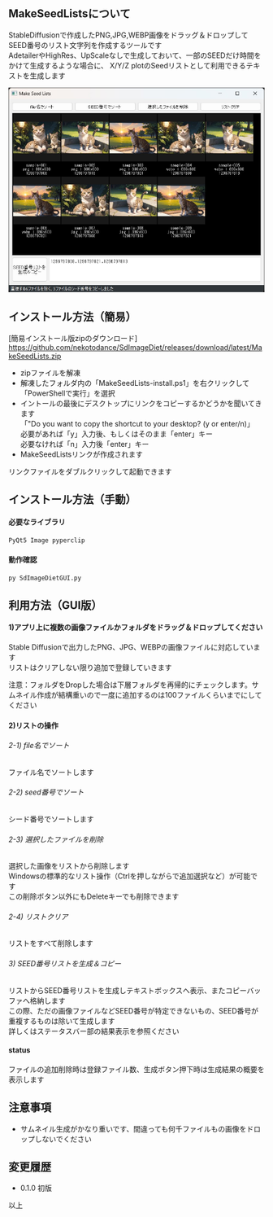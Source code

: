## MakeSeedListsについて
StableDiffusionで作成したPNG,JPG,WEBP画像をドラッグ＆ドロップしてSEED番号のリスト文字列を作成するツールです  
AdetailerやHighRes、UpScaleなしで生成しておいて、一部のSEEDだけ時間をかけて生成するような場合に、
X/Y/Z plotのSeedリストとして利用できるテキストを生成します  

![SdImageDiet-image001](docs/MakeSeedLists-image001.jpg)

## インストール方法（簡易）
[簡易インストール版zipのダウンロード] https://github.com/nekotodance/SdImageDiet/releases/download/latest/MakeSeedLists.zip

- zipファイルを解凍
- 解凍したフォルダ内の「MakeSeedLists-install.ps1」を右クリックして「PowerShellで実行」を選択
- イントールの最後にデスクトップにリンクをコピーするかどうかを聞いてきます  
「"Do you want to copy the shortcut to your desktop? (y or enter/n)」  
必要があれば「y」入力後、もしくはそのまま「enter」キー  
必要なければ「n」入力後「enter」キー  
- MakeSeedListsリンクが作成されます

リンクファイルをダブルクリックして起動できます

## インストール方法（手動）
#### 必要なライブラリ
    PyQt5 Image pyperclip
#### 動作確認
    py SdImageDietGUI.py

## 利用方法（GUI版）
#### 1)アプリ上に複数の画像ファイルかフォルダをドラッグ＆ドロップしてください  
Stable Diffusionで出力したPNG、JPG、WEBPの画像ファイルに対応しています  
リストはクリアしない限り追加で登録していきます  

注意：フォルダをDropした場合は下層フォルダを再帰的にチェックします。サムネイル作成が結構重いので一度に追加するのは100ファイルくらいまでにしてください  

#### 2)リストの操作  
###### 2-1) file名でソート
ファイル名でソートします  
###### 2-2) seed番号でソート
シード番号でソートします  
###### 2-3) 選択したファイルを削除
選択した画像をリストから削除します  
Windowsの標準的なリスト操作（Ctrlを押しながらで追加選択など）が可能です  
この削除ボタン以外にもDeleteキーでも削除できます  
###### 2-4) リストクリア
リストをすべて削除します  

###### 3) SEED番号リストを生成＆コピー
リストからSEED番号リストを生成しテキストボックスへ表示、またコピーバッファへ格納します  
この際、ただの画像ファイルなどSEED番号が特定できないもの、SEED番号が重複するものは除いて生成します  
詳しくはステータスバー部の結果表示を参照ください  

#### status
ファイルの追加削除時は登録ファイル数、生成ボタン押下時は生成結果の概要を表示します  

## 注意事項
- サムネイル生成がかなり重いです、間違っても何千ファイルもの画像をドロップしないでください  

## 変更履歴
- 0.1.0 初版  

以上
